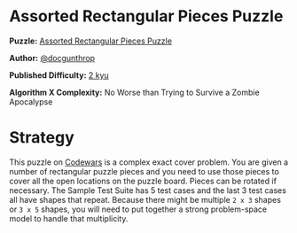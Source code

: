 # Assorted Rectangular Pieces Puzzle

__Puzzle:__ [Assorted Rectangular Pieces Puzzle](https://www.codewars.com/kata/5a8f42da5084d7dca2000255)

__Author:__ [@docgunthrop](https://www.codewars.com/users/docgunthrop)

__Published Difficulty:__ [2 kyu](https://docs.codewars.com/gamification/ranks)

__Algorithm X Complexity:__ No Worse than Trying to Survive a Zombie Apocalypse

# Strategy

This puzzle on [Codewars](https://www.codewars.com) is a complex exact cover problem. You are given a number of rectangular puzzle pieces and you need to use those pieces to cover all the open locations on the puzzle board. Pieces can be rotated if necessary. The Sample Test Suite has 5 test cases and the last 3 test cases all have shapes that repeat. Because there might be multiple `2 x 3` shapes or `3 x 5` shapes, you will need to put together a strong problem-space model to handle that multiplicity.

